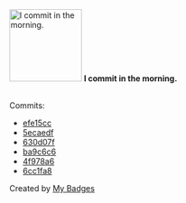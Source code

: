 <img src="https://github.com/my-badges/my-badges/blob/master/src/all-badges/time-of-commit/morning-commits.png?raw=true" alt="I commit in the morning." title="I commit in the morning." width="128">
<strong>I commit in the morning.</strong>
<br><br>

Commits:

- <a href="https://github.com/xodms1701/xodms1701/commit/efe15cca1d72233669f9fefd68af9c6a3b5e45db">efe15cc</a>
- <a href="https://github.com/xodms1701/xodms1701/commit/5ecaedf5d2af0a68d5f3f125ba5b3b900d71805d">5ecaedf</a>
- <a href="https://github.com/xodms1701/xodms1701/commit/630d07f0f8009504d9ce51e0ec29da07e8334f82">630d07f</a>
- <a href="https://github.com/xodms1701/xodms1701/commit/ba9c6c6d1701fcf063ee4f05b896c34624170624">ba9c6c6</a>
- <a href="https://github.com/xodms1701/xodms1701/commit/4f978a698fe1d69f748a04aafb02a481c00c2457">4f978a6</a>
- <a href="https://github.com/xodms1701/DDD-study/commit/6cc1fa833f2837a19bc7a62ddb34e5de9de1d161">6cc1fa8</a>


Created by <a href="https://github.com/my-badges/my-badges">My Badges</a>